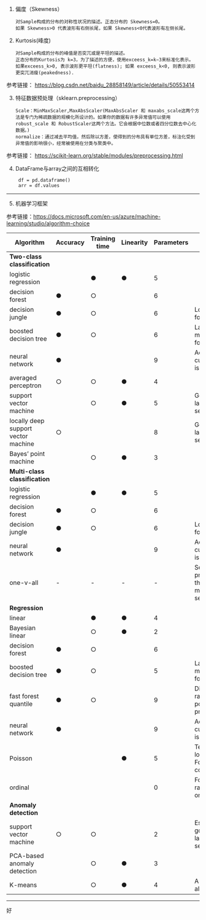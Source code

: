 1.  偏度（Skewness） 

        对Sample构成的分布的对称性状况的描述。正态分布的 Skewness=0。
        如果 Skewness>0 代表波形有右侧长尾，如果 Skewness<0代表波形有左侧长尾。
        
2.  Kurtosis(峰度)

        对Sample构成的分布的峰值是否突兀或是平坦的描述。
        正态分布的Kurtosis为 k=3，为了描述的方便，使用exceess_k=k−3来标准化表示。
        如果exceess_k>0, 表示波形更平坦(flatness); 如果 exceess_k<0, 则表示波形更突兀消瘦(peakedness).

参考链接：
https://blog.csdn.net/baidu_28858149/article/details/50553414

3.  特征数据预处理（sklearn.preprocessing）

        Scale：MinMaxScaler,MaxAbsScaler(MaxAbsScaler 和 maxabs_scale这两个方法是专门为稀疏数据的规模化所设计的。如果你的数据有许多异常值可以使用robust_scale 和 RobustScaler这两个方法。它会根据中位数或者四分位数去中心化数据。)
        normalize：通过减去平均值，然后除以方差，使得到的分布具有单位方差，标注化受到异常值的影响很小，经常被使用在分类与聚类中。

参考链接：
https://scikit-learn.org/stable/modules/preprocessing.html


4. DataFrame与array之间的互相转化

        df = pd.dataframe()
        arr = df.values
 --- 

5.  机器学习框架

参考链接：https://docs.microsoft.com/en-us/azure/machine-learning/studio/algorithm-choice

| Algorithm                           | Accuracy | Training time | Linearity | Parameters | Notes                                           | 
|-------------------------------------|----------|---------------|-----------|------------|-------------------------------------------------| 
| **Two-class classification**        |          |               |           |            |                                                 | 
| logistic regression                 |          | ●             | ●         | 5          |                                                 | 
| decision forest                     | ●        | ○             |           | 6          |                                                 | 
| decision jungle                     | ●        | ○             |           | 6          | Low memory footprint                            | 
| boosted decision tree               | ●        | ○             |           | 6          | Large memory footprint                          | 
| neural network                      | ●        |               |           | 9          | Additional customization is possible            | 
| averaged perceptron                 | ○        | ○             | ●         | 4          |                                                 | 
| support vector machine              |          | ○             | ●         | 5          | Good for large feature sets                     | 
| locally deep support vector machine | ○        |               |           | 8          | Good for large feature sets                     | 
| Bayes’ point machine                |          | ○             | ●         | 3          |                                                 | 
| **Multi-class classification**      |          |               |           |            |                                                 | 
| logistic regression                 |          | ●             | ●         | 5          |                                                 | 
| decision forest                     | ●        | ○             |           | 6          |                                                 | 
| decision jungle                     | ●        | ○             |           | 6          | Low memory footprint                            | 
| neural network                      | ●        |               |           | 9          | Additional customization is possible            | 
| one-v-all                           | -        | -             | -         | -          | See properties of the two-class method selected | 
| **Regression**                      |          |               |           |            |                                                 | 
| linear                              |          | ●             | ●         | 4          |                                                 | 
| Bayesian linear                     |          | ○             | ●         | 2          |                                                 | 
| decision forest                     | ●        | ○             |           | 6          |                                                 | 
| boosted decision tree               | ●        | ○             |           | 5          | Large memory footprint                          | 
| fast forest quantile                | ●        | ○             |           | 9          | Distributions rather than point predictions     | 
| neural network                      | ●        |               |           | 9          | Additional customization is possible            | 
| Poisson                             |          |               | ●         | 5          | Technically log-linear. For predicting counts   | 
| ordinal                             |          |               |           | 0          | For predicting rank-ordering                    | 
| **Anomaly detection**               |          |               |           |            |                                                 | 
| support vector machine              | ○        | ○             |           | 2          | Especially good for large feature sets          | 
| PCA-based anomaly detection         |          | ○             | ●         | 3          |                                                 | 
| K-means                             |          | ○             | ●         | 4          | A clustering algorithm                          |

 --- 




好